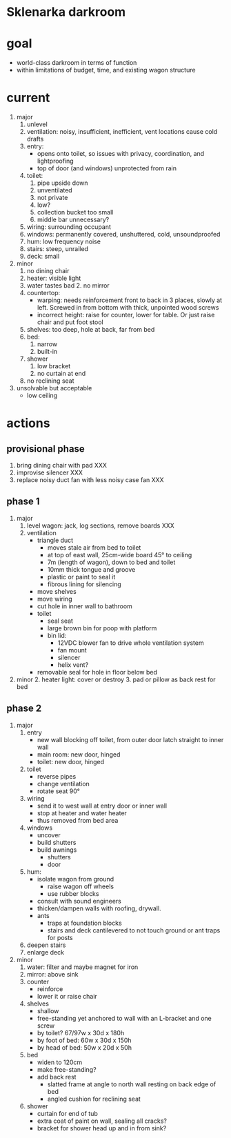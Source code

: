 # Sklenarka darkroom

# goal

- world-class darkroom in terms of function
- within limitations of budget, time, and existing wagon structure

# current

1. major
    1. unlevel
    2. ventilation: noisy, insufficient, inefficient, vent locations cause cold drafts
    3. entry: 
        - opens onto toilet, so issues with privacy, coordination, and lightproofing
        - top of door (and windows) unprotected from rain
	 4. toilet: 
        1. pipe upside down
        2. unventilated
        3. not private
        4. low?
        5. collection bucket too small
        6. middle bar unnecessary?
    5. wiring: surrounding occupant
    6. windows: permanently covered, unshuttered, cold, unsoundproofed
    7. hum: low frequency noise 
    8. stairs: steep, unrailed
    9. deck: small
2. minor
    1. no dining chair
    2. heater: visible light
    3. water tastes bad
        2. no mirror
    4. countertop: 
        - warping: needs reinforcement front to back in 3 places, slowly at left. Screwed in from bottom with thick, unpointed wood screws
        - incorrect height: raise for counter, lower for table. Or just raise chair and put foot stool
    5. shelves: too deep, hole at back, far from bed
    6. bed: 
        1. narrow
        2. built-in
    7. shower
        1. low bracket
        2. no curtain at end
    8. no reclining seat
3. unsolvable but acceptable
    - low ceiling 

# actions

## provisional phase

1. bring dining chair with pad XXX
2. improvise silencer XXX
3. replace noisy duct fan with less noisy case fan XXX

## phase 1

1. major
    1. level wagon: jack, log sections, remove boards XXX
    2. ventilation
        - triangle duct
            - moves stale air from bed to toilet 
            - at top of east wall, 25cm-wide board 45° to ceiling
            - 7m (length of wagon), down to bed and toilet
            - 10mm thick tongue and groove
            - plastic or paint to seal it
            - fibrous lining for silencing
        - move shelves
        - move wiring
        - cut hole in inner wall to bathroom
        - toilet
            - seal seat 
            - large brown bin for poop with platform
            - bin lid:
                - 12VDC blower fan to drive whole ventilation system
                - fan mount
                - silencer
                - helix vent?
        - removable seal for hole in floor below bed
2. minor
    2. heater light: cover or destroy
    3. pad or pillow as back rest for bed

## phase 2 

1. major
    1. entry
        - new wall blocking off toilet, from outer door latch straight to inner wall
        - main room: new door, hinged
        - toilet: new door, hinged
    2. toilet
        - reverse pipes
        - change ventilation
        - rotate seat 90°
    3. wiring
        - send it to west wall at entry door or inner wall
        - stop at heater and water heater
        - thus removed from bed area
    4. windows 
        - uncover
        - build shutters
        - build awnings
            - shutters 
            - door
    5. hum:
        - isolate wagon from ground
            - raise wagon off wheels
            - use rubber blocks 
        - consult with sound engineers
        - thicken/dampen walls with roofing, drywall.
        - ants
            - traps at foundation blocks
            - stairs and deck cantilevered to not touch ground or ant traps for posts
    6. deepen stairs
    7. enlarge deck
2. minor
    1. water: filter and maybe magnet for iron
    2. mirror: above sink
    3. counter
        - reinforce
        - lower it or raise chair
    4. shelves
        - shallow
        - free-standing yet anchored to wall with an L-bracket and one screw
        - by toilet? 67/97w x 30d x 180h 
        - by foot of bed: 60w x 30d x 150h
        - by head of bed: 50w x 20d x 50h
    5. bed
        - widen to 120cm
        - make free-standing?
        - add back rest 
            - slatted frame at angle to north wall resting on back edge of bed
            - angled cushion for reclining seat
    6. shower
        - curtain for end of tub 
        - extra coat of paint on wall, sealing all cracks?
        - bracket for shower head up and in from sink?
   

